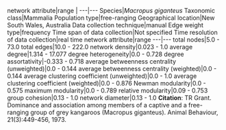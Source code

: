 network attribute|range
|
---|---
Species|*Macropus giganteus*
Taxonomic class|Mammalia
Population type|free-ranging
Geographical location|New South Wales, Australia
Data collection technique|manual 
Edge weight type|frequency
Time span of data collection|Not specified
Time resolution of data collection|real time
network attribute|range
---|---
total nodes|5.0 - 73.0
total edges|10.0 - 222.0
network density|0.023 - 1.0
average degree|1.314 - 17.077
degree heterogeneity|0.0 - 0.728
degree assortativity|-0.333 - 0.718
average betweenness centrality (unweighted)|0.0 - 0.144
average betweenness centrality (weighted)|0.0 - 0.144
average clustering coefficient (unweighted)|0.0 - 1.0
average clustering coefficient (weighted)|0.0 - 0.876
Newman modularity|0.0 - 0.575
maximum modularity|0.0 - 0.789
relative modularity|0.09 - 0.753
group cohesion|0.13 - 1.0
network diameter|0.13 - 1.0
**Citation**: TR Grant. Dominance and association among members of a captive and a free-ranging group of grey kangaroos (Macropus giganteus). Animal Behaviour, 21(3):449-456, 1973.